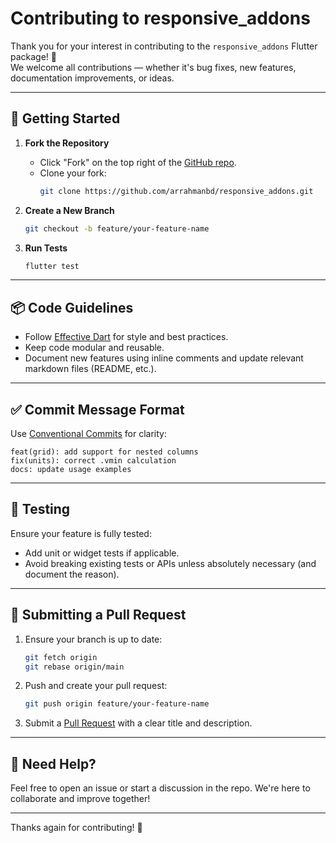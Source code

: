 
# Contributing to responsive_addons

Thank you for your interest in contributing to the `responsive_addons` Flutter package! 🎉  
We welcome all contributions — whether it's bug fixes, new features, documentation improvements, or ideas.

---

## 🧰 Getting Started

1. **Fork the Repository**
   - Click "Fork" on the top right of the [GitHub repo](https://github.com/arrahmanbd/responsive_addons).
   - Clone your fork:
     ```sh
     git clone https://github.com/arrahmanbd/responsive_addons.git
     ```


2. **Create a New Branch**

   ```sh
   git checkout -b feature/your-feature-name
   ```

3. **Run Tests**

   ```sh
   flutter test
   ```

---

## 📦 Code Guidelines

* Follow [Effective Dart](https://dart.dev/guides/language/effective-dart) for style and best practices.
* Keep code modular and reusable.
* Document new features using inline comments and update relevant markdown files (README, etc.).

---

## ✅ Commit Message Format

Use [Conventional Commits](https://www.conventionalcommits.org/) for clarity:

```
feat(grid): add support for nested columns
fix(units): correct .vmin calculation
docs: update usage examples
```

---

## 🧪 Testing

Ensure your feature is fully tested:

* Add unit or widget tests if applicable.
* Avoid breaking existing tests or APIs unless absolutely necessary (and document the reason).

---

## 📝 Submitting a Pull Request

1. Ensure your branch is up to date:

   ```sh
   git fetch origin
   git rebase origin/main
   ```

2. Push and create your pull request:

   ```sh
   git push origin feature/your-feature-name
   ```

3. Submit a [Pull Request](https://github.com/arrahmanbd/responsive_addons/pulls) with a clear title and description.

---

## 💬 Need Help?

Feel free to open an issue or start a discussion in the repo. We're here to collaborate and improve together!

---

Thanks again for contributing! 🙌

